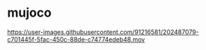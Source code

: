 # mujoco



https://user-images.githubusercontent.com/91216581/202487079-c701445f-5fac-450c-88de-c74774edeb48.mov


